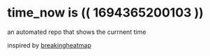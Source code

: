 # time_now is (( 1694365200103 ))

an automated repo that shows the currnent time

inspired by [breakingheatmap](https://github.com/breakingheatmap/breakingheatmap)